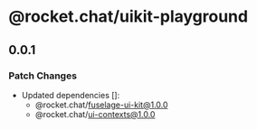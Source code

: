 # @rocket.chat/uikit-playground

## 0.0.1

### Patch Changes

- Updated dependencies []:
  - @rocket.chat/fuselage-ui-kit@1.0.0
  - @rocket.chat/ui-contexts@1.0.0
